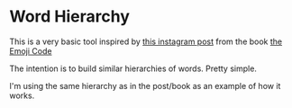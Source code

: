 # Word Hierarchy

This is a very basic tool inspired by [this instagram post](https://www.instagram.com/p/BWxtIxChcB3/) from the book [the Emoji Code](https://www.vyvevans.net/the-emoji-code)

The intention is to build similar hierarchies of words. Pretty simple.

I'm using the same hierarchy as in the post/book as an example of how it works.
